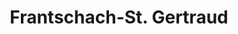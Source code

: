 ---
title: Frantschach-St. Gertraud
url: /frantschach-st-gertraud/
latitude: 46.868
longitude: 14.877
---